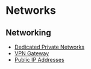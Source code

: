 # Networks

## Networking

* [Dedicated Private Networks](https://support.paperspace.com/hc/en-us/articles/216115938-Dedicated-Private-Networks)
* [VPN Gateway](https://support.paperspace.com/hc/en-us/articles/216949797-VPN-Gateway)
* [Public IP Addresses](https://support.paperspace.com/hc/en-us/articles/360051421153-Public-IP-Addresses)

